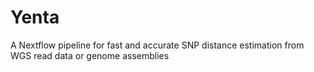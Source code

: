 # Yenta
A Nextflow pipeline for fast and accurate SNP distance estimation from WGS read data or genome assemblies
